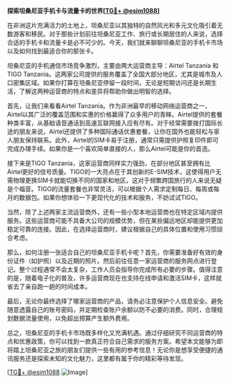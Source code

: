 **探索坦桑尼亚手机卡与流量卡的世界[[TG💪+ @esim1088](https://t.me/s/esim1088)]**

在非洲这片充满活力的土地上，坦桑尼亚以其独特的自然风光和多元文化吸引着无数游客和移民。对于那些计划前往坦桑尼亚工作、旅行或长期居住的人来说，选择合适的手机卡和流量卡是必不可少的。今天，我们就来聊聊坦桑尼亚的手机卡市场以及如何找到最适合你的那张卡。

坦桑尼亚的手机通信市场竞争激烈，主要由两大运营商主导：Airtel Tanzania 和 TIGO Tanzania。这两家公司提供的服务覆盖了全国大部分地区，尤其是城市及人口密集区域。如果你打算在坦桑尼亚停留一段时间，无论是短期访问还是长期生活，了解这两种运营商的特点和差异将帮助你做出明智的选择。

首先，让我们来看看Airtel Tanzania。作为非洲最早的移动网络运营商之一，Airtel以其广泛的覆盖范围和实惠的价格赢得了众多用户的青睐。Airtel提供的套餐种类丰富，从基础语音通话到高速互联网接入应有尽有。对于经常需要拨打国际长途的朋友来说，Airtel还提供了多种国际通话优惠套餐，让你在国外也能轻松与家人朋友保持联系。此外，Airtel的SIM卡易于注册，通常只需提供护照复印件即可完成办理手续。如果你是一个喜欢简单直接的人，那么Airtel可能是你的首选。

接下来是TIGO Tanzania，这家运营商同样实力强劲，在部分地区甚至拥有比Airtel更好的信号质量。TIGO的一大亮点在于其创新的E-SIM技术，这使得用户无需物理更换SIM卡就能切换不同的国家和地区。这对于频繁跨国旅行的人来说无疑是个福音。TIGO的流量套餐也非常灵活，可以根据个人需求定制每日、每周或每月的数据包。如果你想体验一下更现代化的技术和服务，不妨试试TIGO。

当然，除了上述两家主流运营商外，还有一些小型本地运营商也在特定区域内提供服务。这些运营商可能不具备大公司的规模优势，但在某些偏远地区却能提供更加稳定可靠的连接。因此，在选择运营商时，建议根据自己的具体位置和使用习惯综合考虑。

那么，如何注册一张适合自己的坦桑尼亚手机卡呢？首先，你需要准备好有效的身份证件（如护照）以及近期的照片。然后前往任意一家运营商的服务网点进行登记。整个过程通常不会太复杂，工作人员会指导你完成所有必要的步骤。值得注意的是，随着电子化的普及，许多运营商现在也支持在线申请和激活SIM卡，这样就省去了亲自跑一趟的时间成本。

最后，无论你最终选择了哪家运营商的产品，请务必注意保护个人信息安全。避免随意透露自己的账号密码，并定期检查账户余额以防不必要的消费。同时，合理规划数据流量使用，以免超出预算产生额外费用。

总之，坦桑尼亚的手机卡市场既多样化又充满机遇。通过仔细研究不同运营商的特点和优惠政策，你可以找到一款真正符合自己需求的服务方案。希望本文能够为即将踏上坦桑尼亚之旅的朋友们提供一些有用的参考信息！无论你是想享受便捷的通讯服务还是探索未知的文化魅力，这里都有属于你的精彩等待发现。

[[TG💪+ @esim1088](https://t.me/s/esim1088) ![Image](https://i.postimg.cc/4NQfJmqS/Snipaste-2025-05-13-00-14-12.png)]